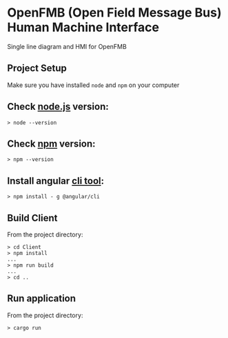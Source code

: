 # OpenFMB (Open Field Message Bus) Human Machine Interface

Single line diagram and HMI for OpenFMB

## Project Setup

Make sure you have installed `node` and `npm` on your computer

## Check [node.js](https://nodejs.org/en/about/) version:

```
> node --version
```

## Check [npm](https://www.npmjs.com/) version:

```
> npm --version
```

## Install angular [cli tool](https://angular.io/cli):

```
> npm install - g @angular/cli
```

## Build Client

From the project directory:

```
> cd Client
> npm install
...
> npm run build
...
> cd ..
```

## Run application

From the project directory:

```
> cargo run
```